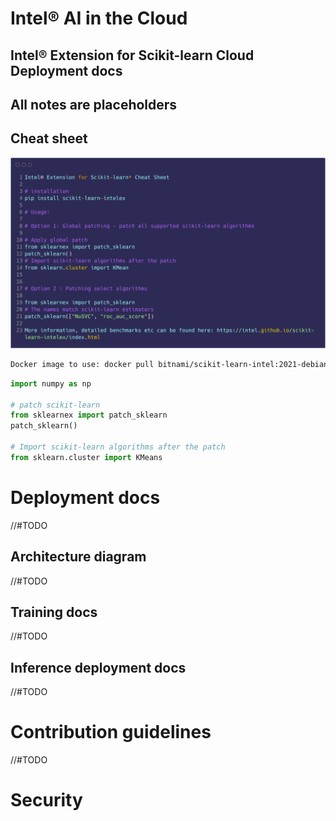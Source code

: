 <h1>Intel&reg; AI in the Cloud</h1>

## Intel® Extension for Scikit-learn Cloud Deployment docs

## All notes are placeholders

## Cheat sheet

![Intel® Extension for Scikit-learn](./images/sklearn-cheatsheet.png "Intel® Extension for Scikit-learn* Cheatsheet")


```bash
Docker image to use: docker pull bitnami/scikit-learn-intel:2021-debian-11
```

```python
import numpy as np

# patch scikit-learn
from sklearnex import patch_sklearn
patch_sklearn()

# Import scikit-learn algorithms after the patch
from sklearn.cluster import KMeans
```

# Deployment docs

//#TODO

## Architecture diagram

//#TODO

## Training docs

//#TODO

## Inference deployment docs


//#TODO

# Contribution guidelines


//#TODO

# Security
